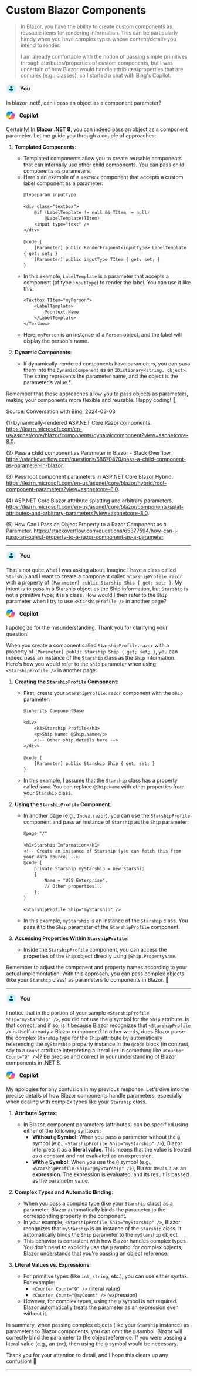 # Custom Blazor Components

> In Blazor, you have the ability to create custom components as reusable items for rendering information. This can be particularly handy when you have complex types whose content/details you intend to render.
>
> I am already comfortable with the notion of passing simple primitives through attributes/properties of custom components, but I was uncertain of how Blazor would handle attributes/properties that are complex (e.g.: classes), so I started a chat with Bing's Copilot.


![Me](./Images/Copilot-Me.png)

In blazor .net8, can i pass an object as a component parameter?

![AI](./Images/Copilot-AI.png)

Certainly! In **Blazor .NET 8**, you can indeed pass an object as a component parameter. Let me guide you through a couple of approaches:

1. **Templated Components**:
    - Templated components allow you to create reusable components that can internally use other child components. You can pass child components as parameters.
    - Here's an example of a `TextBox` component that accepts a custom label component as a parameter:
        ```razor
        @typeparam inputType

        <div class="textbox">
            @if (LabelTemplate != null && TItem != null)
                @LabelTemplate(TItem)
            <input type="text" />
        </div>

        @code {
            [Parameter] public RenderFragment<inputType> LabelTemplate { get; set; }
            [Parameter] public inputType TItem { get; set; }
        }
        ```
    - In this example, `LabelTemplate` is a parameter that accepts a component (of type `inputType`) to render the label. You can use it like this:
        ```razor
        <Textbox TItem="myPerson">
            <LabelTemplate>
                @context.Name
            </LabelTemplate>
        </Textbox>
        ```
    - Here, `myPerson` is an instance of a `Person` object, and the label will display the person's name.

2. **Dynamic Components**:
    - If dynamically-rendered components have parameters, you can pass them into the `DynamicComponent` as an `IDictionary<string, object>`. The string represents the parameter name, and the object is the parameter's value ².

Remember that these approaches allow you to pass objects as parameters, making your components more flexible and reusable. Happy coding! 🚀

Source: Conversation with Bing, 2024-03-03

(1) Dynamically-rendered ASP.NET Core Razor components. https://learn.microsoft.com/en-us/aspnet/core/blazor/components/dynamiccomponent?view=aspnetcore-8.0.

(2) Pass a child component as Parameter in Blazor - Stack Overflow. https://stackoverflow.com/questions/58670470/pass-a-child-component-as-parameter-in-blazor.

(3) Pass root component parameters in ASP.NET Core Blazor Hybrid. https://learn.microsoft.com/en-us/aspnet/core/blazor/hybrid/root-component-parameters?view=aspnetcore-8.0.

(4) ASP.NET Core Blazor attribute splatting and arbitrary parameters. https://learn.microsoft.com/en-us/aspnet/core/blazor/components/splat-attributes-and-arbitrary-parameters?view=aspnetcore-8.0.

(5) How Can I Pass an Object Property to a Razor Component as a Parameter. https://stackoverflow.com/questions/65377594/how-can-i-pass-an-object-property-to-a-razor-component-as-a-parameter.

----

![Me](./Images/Copilot-Me.png)

That's not quite what I was asking about. Imagine I have a class called `Starship` and I want to create a component called `StarshipProfile.razor` with a property of `[Parameter] public Starship Ship { get; set; }`. My intent is to pass in a Starship object as the Ship information, but `Starship` is not a primitive type; it is a class. How would I then refer to the `Ship` parameter when I try to use  `<StarshipProfile />` in another page?

![AI](./Images/Copilot-AI.png)

I apologize for the misunderstanding. Thank you for clarifying your question!

When you create a component called `StarshipProfile.razor` with a property of `[Parameter] public Starship Ship { get; set; }`, you can indeed pass an instance of the `Starship` class as the `Ship` information. Here's how you would refer to the `Ship` parameter when using `<StarshipProfile />` in another page:

1. **Creating the `StarshipProfile` Component**:
    - First, create your `StarshipProfile.razor` component with the `Ship` parameter:
        ```razor
        @inherits ComponentBase

        <div>
            <h3>Starship Profile</h3>
            <p>Ship Name: @Ship.Name</p>
            <!-- Other ship details here -->
        </div>

        @code {
            [Parameter] public Starship Ship { get; set; }
        }
        ```
    - In this example, I assume that the `Starship` class has a property called `Name`. You can replace `@Ship.Name` with other properties from your `Starship` class.

2. **Using the `StarshipProfile` Component**:
    - In another page (e.g., `Index.razor`), you can use the `StarshipProfile` component and pass an instance of `Starship` as the `Ship` parameter:
        ```razor
        @page "/"

        <h1>Starship Information</h1>
        <!-- Create an instance of Starship (you can fetch this from your data source) -->
        @code {
            private Starship myStarship = new Starship
            {
                Name = "USS Enterprise",
                // Other properties...
            };
        }

        <StarshipProfile Ship="myStarship" />
        ```
    - In this example, `myStarship` is an instance of the `Starship` class. You pass it to the `Ship` parameter of the `StarshipProfile` component.

3. **Accessing Properties Within `StarshipProfile`**:
    - Inside the `StarshipProfile` component, you can access the properties of the `Ship` object directly using `@Ship.PropertyName`.

Remember to adjust the component and property names according to your actual implementation. With this approach, you can pass complex objects (like your `Starship` class) as parameters to components in Blazor. 🚀

----

![Me](./Images/Copilot-Me.png)

I notice that in the portion of your sample `<StarshipProfile Ship="myStarship" />`, you did not use the `@` symbol for the `Ship` attribute. Is that correct, and if so, is it because Blazor recognizes that `<StarshipProfile />` is itself already a Blazor component? In other words, does Blazor parse the complex `Starship` type for the `Ship` attribute by automatically referencing the `myStarship` property instance in the `@code` block (in contrast, say to a `Count` attribute interpreting a literal `int` in something like `<Counter Count="9" />`)? Be precise and correct in your understanding of Blazor components in .NET 8.

![AI](./Images/Copilot-AI.png)

My apologies for any confusion in my previous response. Let's dive into the precise details of how Blazor components handle parameters, especially when dealing with complex types like your `Starship` class.

1. **Attribute Syntax**:
    - In Blazor, component parameters (attributes) can be specified using either of the following syntaxes:
        - **Without `@` Symbol**: When you pass a parameter without the `@` symbol (e.g., `<StarshipProfile Ship="myStarship" />`), Blazor interprets it as a **literal value**. This means that the value is treated as a constant and not evaluated as an expression.
        - **With `@` Symbol**: When you use the `@` symbol (e.g., `<StarshipProfile Ship="@myStarship" />`), Blazor treats it as an **expression**. The expression is evaluated, and its result is passed as the parameter value.

2. **Complex Types and Automatic Binding**:
    - When you pass a complex type (like your `Starship` class) as a parameter, Blazor automatically binds the parameter to the corresponding property in the component.
    - In your example, `<StarshipProfile Ship="myStarship" />`, Blazor recognizes that `myStarship` is an instance of the `Starship` class. It automatically binds the `Ship` parameter to the `myStarship` object.
    - This behavior is consistent with how Blazor handles complex types. You don't need to explicitly use the `@` symbol for complex objects; Blazor understands that you're passing an object reference.

3. **Literal Values vs. Expressions**:
    - For primitive types (like `int`, `string`, etc.), you can use either syntax. For example:
        - `<Counter Count="9" />` (literal value)
        - `<Counter Count="@myCount" />` (expression)
    - However, for complex types, using the `@` symbol is not required. Blazor automatically treats the parameter as an expression even without it.

In summary, when passing complex objects (like your `Starship` instance) as parameters to Blazor components, you can omit the `@` symbol. Blazor will correctly bind the parameter to the object reference. If you were passing a literal value (e.g., an `int`), then using the `@` symbol would be necessary.

Thank you for your attention to detail, and I hope this clears up any confusion! 🚀

----

